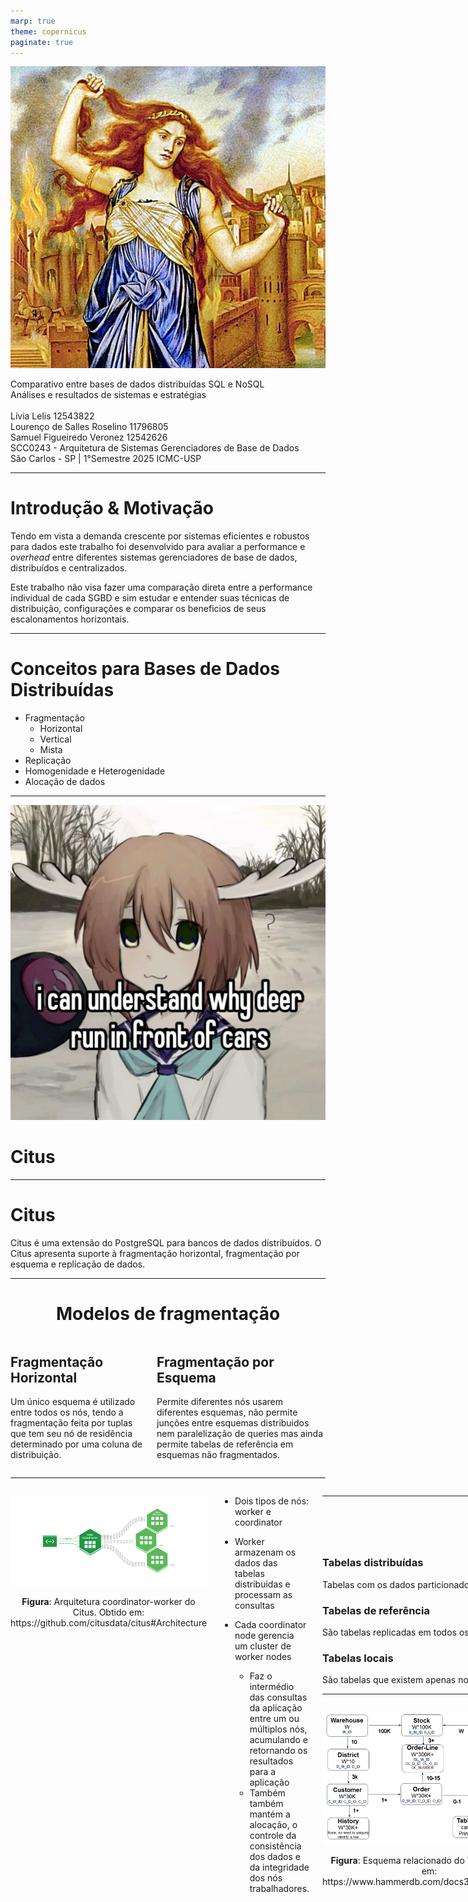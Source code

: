 ```yaml
---
marp: true
theme: copernicus
paginate: true
---
```

<!-- _class: titlepage -->

![bg left:33% saturate:1.5](assets/cassandra_painting.jpg)

<div class="title"> Comparativo entre bases de dados distribuídas SQL e NoSQL </div>
<div class="subtitle"      > Análises e resultados de sistemas e estratégias </div>
<br>
<div class="author"        > Lívia Lelis 12543822 </div>
<div class="author"        > Lourenço de Salles Roselino 11796805 </div>
<div class="author"        > Samuel Figueiredo Veronez 12542626 </div>
<div class="date"          > SCC0243 - Arquitetura de Sistemas Gerenciadores de Base de Dados </div>
<div class="organization"  > São Carlos - SP | 1°Semestre 2025 ICMC-USP </div>

---

# Introdução & Motivação

Tendo em vista a demanda crescente por sistemas eficientes e robustos para dados este trabalho foi desenvolvido para avaliar a performance e <i>overhead</i> entre diferentes sistemas gerenciadores de base de dados, distribuídos e centralizados.

Este trabalho não visa fazer uma comparação direta entre a performance individual de cada SGBD e sim estudar e entender suas técnicas de distribuição, configurações e comparar os beneficios de seus escalonamentos horizontais.

---

# Conceitos para Bases de Dados Distribuídas

- Fragmentação
  - Horizontal
  - Vertical
  - Mista
- Replicação
- Homogenidade e Heterogenidade
- Alocação de dados

---

<!-- _class: transition -->

![bg opacity:.03 blur:2.0px grayscale:1 brightness:0.75](https://github.com/VH-Evil-Inc/asgbd/blob/main/vhevilinc.jpg?raw=true)

# Citus

---

# Citus

Citus é uma extensão do PostgreSQL para bancos de dados distribuídos. O Citus apresenta suporte à fragmentação horizontal, fragmentação por esquema e replicação de dados.

---

<center>

# Modelos de fragmentação

</center>

<div class="columns">
<div>

## Fragmentação Horizontal

Um único esquema é utilizado entre todos
os nós, tendo a fragmentação feita por
tuplas que tem seu nó de residência determinado por uma coluna
de distribuição.

</div>

<div>

## Fragmentação por Esquema

Permite diferentes nós usarem diferentes esquemas, não permite junções entre esquemas distribuidos nem paralelização de queries mas ainda permite tabelas de referência em esquemas não fragmentados.

</div>
</div>

---

<div class="columns">
<div>

![h:400 drop-shadow:4px,5px,15px,#010101](./assets/citus-architecture.png)

<figcaption align="center">
<b>Figura</b>: Arquitetura coordinator-worker do Citus. Obtido em: https://github.com/citusdata/citus#Architecture
</figcaption>

</div>
<div>

- Dois tipos de nós: worker e coordinator

- Worker armazenam os dados das tabelas distribuidas e processam as consultas
- Cada coordinator node gerencia um cluster de worker nodes
  - Faz o intermédio das consultas da aplicação entre um ou múltiplos nós, acumulando e retornando os resultados para a aplicação
  - Também também mantém a alocação, o controle da consistência dos dados e da integridade dos nós trabalhadores.

</div>
<div>

---

<center>

# Tipos de Tabelas

</center>

<div class="columns3">
<div>

### Tabelas distribuídas

Tabelas com os dados particionados e distribuídos entre vários nós trabalhadores, permitindo consultas e operações paralelas.

</div>

<div>

### Tabelas de referência

São tabelas replicadas em todos os nós trabalhadores, utilizadas para armazenar dados pequenos e frequentemente acessados.

</div>

<div>

### Tabelas locais

São tabelas que existem apenas no nó coordenador e não são distribuídas nem replicadas.

</div>

</div>

---

<div class="columns">
<div>

<center>

![h:400 drop-shadow:4px,5px,15px,#010101](./assets/ch3-2.png)

<figcaption align="center">
<b>Figura</b>: Esquema relacionado do TPC-C. Obtido em: https://www.hammerdb.com/docs3.3/ch03s05.html
</figcaption>

</center>

</div>
<div>
<center>

### TCP-C

</center>

- Benchmark padronizado pela Transaction Processing Performance Council.
- Simula um sistema de empresa de vendas por atacado e transações típicas.
  - Novos Pedidos
  - Pagamentos
  - Processamento de Entregas
  - Consulta de Status de Pedidos
  - Consulta de Níveis de Estoque

</div>
<div>

---

# Estratégia de Distribuição do Citus

```sql
-- Distribution Configuration
SELECT create_distributed_table('customer', 'c_w_id')
SELECT create_distributed_table('district', 'd_w_id')
SELECT create_distributed_table('history', 'h_w_id')
SELECT create_distributed_table('warehouse', 'w_id')
SELECT create_distributed_table('stock', 's_w_id')
SELECT create_distributed_table('new_order', 'no_w_id')
SELECT create_distributed_table('orders', 'o_w_id')
SELECT create_distributed_table('order_line', 'ol_w_id')

SELECT create_reference_table('item')
```

---

# Ambiente

- PostgreSQL 17 & Citus 13
- Single Node x Multi Node ( 1 coord. ; 3 workers )
- Inicial: 4 CPUs e 8GB de RAM, restringidos via Docker no mesmo host
- Cloud: 4 vCPUs e 8GB de RAM, droplets de recurso compartilhado na DO

---

<!-- _class: transition -->

# Resultados do Benchmark (Local)

---

- **Single-Node**: 31.405 operações novas e 62.424 transações por minuto
- **Multi-Node**: 15.304 operações novas e 35.762 transações por minuto

---

# Ganho de performance e eficiência

| Métrica              | Single-Node | Multi-Node | Speedup | Eficiência (3 nós) | Eficiência (4 nós) |
|----------------------|-------------|------------|---------|--------------------|--------------------|
| Operações novas/min  | 31.405      | 15.304     | 0.49×   | 16.4%              | 12.3%              |
| Transações/min       | 62.424      | 35.762     | 0.57×   | 18.9%              | 14.3%              |

---

| PROC     | Replicas | MIN (ms) | AVG (ms) | MAX (ms)  | P99 (ms) | P95 (ms) | P50 (ms) |
| -------- | -------- | -------- | -------- | --------- | -------- | -------- | -------- |
| PAYMENT  | Single   | 0.833    | 52.601   | 1257.365  | 413.035  | 167.278  | 27.633   |
|          | Multi    | 0.990    | 101.086  | 1767.711  | 611.674  | 352.694  | 72.123   |
| NEWORD   | Single   | 1.640    | 48.569   | 1255.893  | 413.374  | 160.868  | 23.915   |
|          | Multi    | 1.774    | 107.871  | 1737.546  | 607.420  | 362.191  | 83.081   |
| SLEV     | Single   | 0.440    | 153.889  | 21302.445 | 4235.829 | 73.669   | 6.215    |
|          | Multi    | 0.612    | 63.438   | 5600.833  | 730.162  | 224.685  | 8.710    |
| DELIVERY | Single   | 1.278    | 54.623   | 1417.772  | 441.496  | 191.119  | 25.470   |
|          | Multi    | 2.286    | 115.989  | 1505.085  | 596.206  | 375.478  | 90.453   |
| OSTAT    | Single   | 0.104    | 2.725    | 455.587   | 47.199   | 3.844    | 1.292    |
|          | Multi    | 0.269    | 7.474    | 609.841   | 80.547   | 60.180   | 2.439    |

---

<!-- _class: transition -->

# Resultados do Benchmark (Cloud)

---

- Parâmetros de teste: 100 Warehouses; 2m Rampup; 10m Teste
- **Single-Node**: 51.498 operações novas e 118.229 transações por minuto  
- **Multi-Node**: 67.108 operações novas e 154.437 transações por minuto

---

# Ganho de performance e eficiência

| Métrica              | Single-Node | Multi-Node | Speedup | Eficiência (3 nós) | Eficiência (4 nós) |
|----------------------|-------------|------------|---------|--------------------|--------------------|
| Operações novas/min  | 51.498      | 67.108     | 1.30×   | 43.3%              | 32.6%              |
| Transações/min       | 118.229     | 154.437    | 1.31×   | 43.7%              | 32.7%              |

---

| PROC     | Replicas | MIN (ms) | AVG (ms) | MAX (ms)   | P99 (ms) | P95 (ms) | P50 (ms) |
| -------- | -------- | -------- | -------- | ---------- | -------- | -------- | -------- |
| NEWORD   | Single   | 0.857    | 47.773   | 497.174    | 191.415  | 127.932  | 38.338   |
|          | Multi    | 2.333    | 26.435   | 582.658    | 211.060  | 113.347  | 9.682    |
| PAYMENT  | Single   | 0.400    | 15.545   | 422.251    | 112.142  | 50.166   | 9.886    |
|          | Multi    | 1.028    | 22.988   | 767.196    | 238.873  | 138.448  | 4.133    |
| DELIVERY | Single   | 0.990    | 74.445   | 667.467    | 268.406  | 184.238  | 62.080   |
|          | Multi    | 2.539    | 26.001   | 388.739    | 144.493  | 89.586   | 13.082   |
| SLEV     | Single   | 0.926    | 22.806   | 14.701.909 | 130.593  | 54.970   | 7.961    |
|          | Multi    | 1.629    | 31.134   | 12.533.507 | 672.486  | 56.177   | 4.754    |
| OSTAT    | Single   | 0.400    | 10.674   | 364.984    | 63.122   | 34.078   | 6.585    |
|          | Multi    | 0.990    | 8.749    | 244.090    | 62.440   | 33.984   | 3.864    |

---
<!-- _class: transition -->

![bg opacity:.08 blur:2.0px grayscale:1 brightness:0.75](./assets/cassandra_eye.png)

# Cassandra 👁

---

# Cassandra

Apache Cassandra é um banco de dados _open-source_ NoSQL distribuído, sendo classificado como um _Wide-Column Database_.

- Arquitetura _masterless_ com _clusters_ organizados em forma de anel

<center>

![h:400 drop-shadow:4px,5px,15px,#010101](./assets/apache-cassandra-diagrams-01.jpg)

</center>

---

# Wide Column

- Organização em linhas e colunas, com formatos que podem variar para uma mesma tabela.
- Chave Primária definida como chave de partição e, opcionalmente, chave de clustering.

---

# Estrutura de Dados e Particionamento

- Organização em _keyspaces_, distribuição por intervalod do espaço de tonkens

- Cada linha é identificada por uma chave primária composta por um partition key e, opcionalmente, colunas de ordenação

---

# Replicação, Tolerância a Falhas e Consistência

- Configurável por _keyspace_, permitindo definir o fator e a estratégia de replicação.

- _Tunable consistency_, permitindo o usuário definir por operação quantos nós precisam confirmar uma leitura ou escrita para que ela seja bem-sucedida.

- Por padrão opera como sistema _AP_ (alta disponibilidade e tolerância a partições), mas pode ser configurado como _CP_(consistência e tolerância a partições)

---

# Yahoo! Cloud Serving Benchmarking (YCSB)

- Benchmark amplamente utilizado para sistemas de banco de dados NoSQL.

- O YCSB utiliza um modelo de dados simples baseado em chave-valor. O formato
padrão do banco de dados possui 1 chave primária _YCSB_KEY_ e um conjunto de dados _FIELD0_, _FIELD1_, ..., _FIELD9_ que por padrão são tipo String.

- Usado o `workloada`: split 50%/50% de leituras e updates. 10M de registros e 10M de operações.

---

# Ambiente

- Cassandra 4.1
- Single Node x Multi Node ( 3 instâncias )
- Cloud: 4 vCPUs e 8GB de RAM, droplets de recurso compartilhado na DO

<!-- _class: transition2 -->

# Resultados do Cassandra

---

# Tempos de benchmark no YCSB

| Configuração         | Tempo de Carregamento (ms) | Tempo de Execução (ms) |
| :------------------- | -------------------------: | ---------------------: |
| Nó único             |                    386 275 |                625 923 |
| 3 nós sem replicação |                    224 126 |                225 164 |
| 3 nós com replicação |                    477 892 |                552 229 |

---

# Ganho de performance e eficiência

| Configuração         | Tempo de Carregamento (ms) | Speedup Carga | Eficiência Carga | Tempo de Execução (ms) | Speedup Execução | Eficiência Execução |
|----------------------|-----------------------------|---------------|------------------|--------------------------|-------------------|----------------------|
| Nó único             | 386 275                     | 1.00×         | -                | 625 923                  | 1.00×             | -                    |
| 3 nós sem replicação | 224 126                     | 1.72×         | 57.3%            | 225 164                  | 2.78×             | 92.7%                |
| 3 nós com replicação | 477 892                     | 0.81×         | 27.0%            | 552 229                  | 1.13×             | 37.7%                |

---

# Resultados do benchmark YCSB - Único nó

| Operação |  Operações | Latência Média (μs) | Latência Mín (μs) | Latência Máx (μs) | 95\% (μs) | 99\% (μs) |
| :------- | ---------: | ------------------: | ----------------: | ----------------: | --------: | --------: |
| INSERT   | 10 000 000 |            1 222,82 |               197 |           148 607 |     1 961 |     5 299 |
| READ     |  5 000 753 |            2 296,55 |               220 |           135 295 |     4 583 |    11 775 |
| UPDATE   |  4 999 247 |            1 681,11 |               159 |           149 759 |     2 923 |     7 011 |

---

# Resultados agregados do benchmark YCSB - 3 nós sem replicação

| Operação |  Operações | Latência Média (μs) | Latência Mín (μs) | Latência Máx (μs) | 95\% (μs) | 99\% (μs) |
| :------- | ---------: | ------------------: | ----------------: | ----------------: | --------: | --------: |
| INSERT   | 10 000 000 |              703,01 |               159 |           139 135 |     1 084 |     2 669 |
| READ     |  4 998 961 |              759,82 |               210 |            97 151 |     1 205 |     2 307 |
| UPDATE   |  5 001 039 |              656,09 |               160 |            95 935 |     1 087 |     2 964 |

---

# Resultados agregados do benchmark YCSB - 3 nós com replicação

| Operação |  Operações | Latência Média (μs) | Latência Mín (μs) | Latência Máx (μs) | 95\% (μs) | 99\% (μs) |
| :------- | ---------: | ------------------: | ----------------: | ----------------: | --------: | --------: |
| INSERT   | 10 000 000 |            1 514,36 |               186 |           149 119 |     3 843 |     9 103 |
| READ     |  5 000 119 |            2 334,83 |               268 |           125 119 |     5 563 |    11 191 |
| UPDATE   |  4 999 881 |            1 170,27 |               182 |           114 431 |     3 099 |     5 983 |

---

# Conclusão

| Métrica / Configuração              | Speedup | Eficiência (3 nós) | Eficiência (4 nós) |
| ----------------------------------- | ------- | ------------------ | ------------------ |
| **PostgreSQL - Operações/min**      | 1.30×   | 43.3%              | 32.6%              |
| **PostgreSQL - Transações/min**     | 1.31×   | 43.7%              | 32.7%              |
| **Cassandra - Carga (sem rép.)**    | 1.72×   | 57.3%              | —                  |
| **Cassandra - Carga (com rép.)**    | 0.81×   | 27.0%              | —                  |
| **Cassandra - Execução (sem rép.)** | 2.78×   | 92.7%              | —                  |
| **Cassandra - Execução (com rép.)** | 1.13×   | 37.7%              | —                  |

---

# Perguntas
